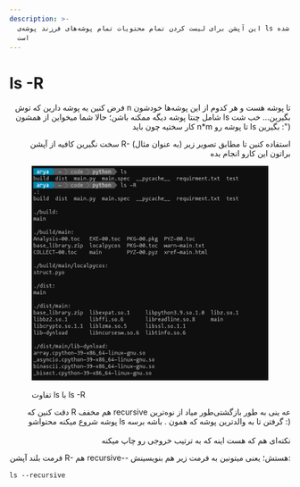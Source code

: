 ```yaml
---
description: >-
  این آپشن برای لیست کردن تمام محتویات تمام پوشه‌های فرزند پوشه‌ی ls گرفته شده
  است
---
```


# ls -R

<p align="right">فرض کنین یه پوشه دارین که توش n تا پوشه هست و هر کدوم از این پوشه‌ها خودشون شامل چنتا پوشه دیگه ممکنه باشن؛ حالا شما میخواین از همشون ls بگیرین... خب شت کار سختیه چون باید n*m تا پوشه رو ls بگیرین :")</p>

<p align="right">سخت نگیرین کافیه از آپشن R- استفاده کنین تا مطابق تصویر زیر (به عنوان مثال) براتون این کارو انجام بده</p>

<figure><img src="../../.gitbook/assets/image (1) (1).png" alt=""><figcaption><p>تفاوت ls با ls -R</p></figcaption></figure>

<p align="right">دقت کنین که R هم مخفف recursive عه ینی به طور بازگشتی‌طور میاد از نوه‌ترین پوشه شروع میکنه محتواشو ls گرفتن تا به والدترین پوشه که همون . باشه برسه :)<br><br>نکته‌ای هم که هست اینه که به ترتیب خروجی رو چاپ میکنه</p>

<p align="right">فرمت بلند آپشن R- هم recursive-- هستش؛ یعنی میتونین به فرمت زیر هم بنویسینش:</p>

```
ls --recursive
```
